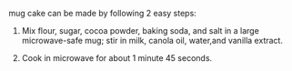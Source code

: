 mug cake can be made by following 2 easy steps:

1) Mix flour, sugar, cocoa powder, baking soda, and salt in a large microwave-safe mug; stir in milk, canola oil, water,and vanilla extract.

2) Cook in microwave for about 1 minute 45 seconds.